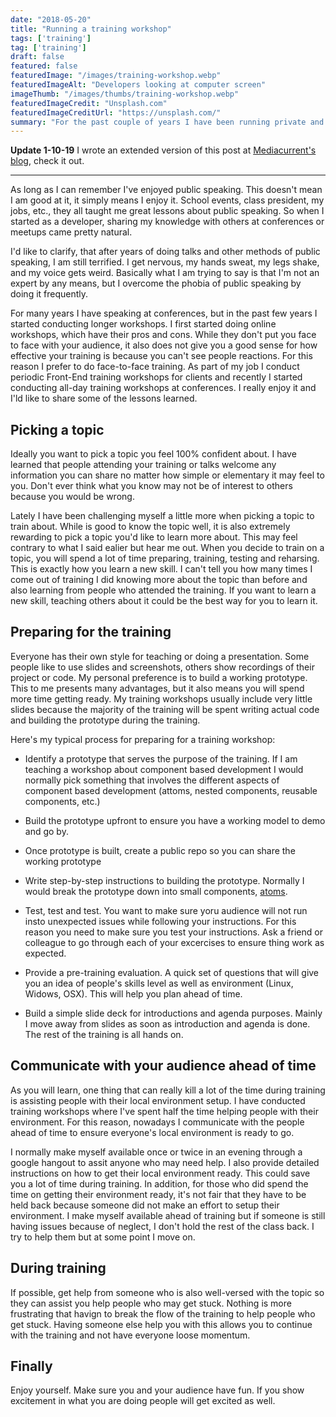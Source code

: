 ```yaml
---
date: "2018-05-20"
title: "Running a training workshop"
tags: ['training']
tag: ['training']
draft: false
featured: false
featuredImage: "/images/training-workshop.webp"
featuredImageAlt: "Developers looking at computer screen"
imageThumb: "/images/thumbs/training-workshop.webp"
featuredImageCredit: "Unsplash.com"
featuredImageCreditUrl: "https://unsplash.com/"
summary: "For the past couple of years I have been running private and community driven training workshops and I'd like to share my experiences and lessons learned."
---
```

**Update 1-10-19**
I wrote an extended version of this post at [Mediacurrent's blog](https://www.mediacurrent.com/blog/planning-effective-training/), check it out.

***

As long as I can remember I've enjoyed public speaking.  This doesn't mean I am good at it, it simply means I enjoy it.  School events, class president, my jobs, etc., they all taught me great lessons about public speaking.  So when I started as a developer, sharing my knowledge with others at conferences or meetups came pretty natural.

I'd like to clarify, that after years of doing talks and other methods of public speaking, I am still terrified.  I get nervous, my hands sweat, my legs shake, and my voice gets weird.  Basically what I am trying to say is that I'm not an expert by any means, but I overcome the phobia of public speaking by doing it frequently.

For many years I have speaking at conferences, but in the past few years I started conducting longer workshops.  I first started doing online workshops, which have their pros and cons.  While they don't put you face to face with your audience, it also does not give you a good sense for how effective your training is because you can't see people reactions.  For this reason I prefer to do face-to-face training.
As part of my job I conduct periodic Front-End training workshops for clients and recently I started conducting all-day training workshops at conferences.  I really enjoy it and I'ld like to share some of the lessons learned.

## Picking a topic

Ideally you want to pick a topic you feel 100% confident about.  I have learned that people attending your training or talks welcome any information you can share no matter how simple or elementary it may feel to you.  Don't ever think what you know may not be of interest to others because you would be wrong.

Lately I have been challenging myself a little more when picking a topic to train about.  While is good to know the topic well, it is also extremely rewarding to pick a topic you'd like to learn more about.  This may feel contrary to what I said ealier but hear me out.  When you decide to train on a topic, you will spend a lot of time preparing, training, testing and reharsing.  This is exactly how you learn a new skill.  I can't tell you how many times I come out of training I did knowing more about the topic than before and also learning from people who attended the training.  If you want to learn a new skill, teaching others about it could be the best way for you to learn it.


## Preparing for the training

Everyone has their own style for teaching or doing a presentation.  Some people like to use slides and screenshots, others show recordings of their project or code.  My personal preference is to build a working prototype.  This to me presents many advantages, but it also means you will spend more time getting ready.
My training workshops usually include very little slides because the majority of the training will be spent writing actual code and building the prototype during the training.

Here's my typical process for preparing for a training workshop:

* Identify a prototype that serves the purpose of the training.  If I am teaching a workshop about component based development I would normally pick something that involves the different aspects of component based development (attoms, nested components, reusable components, etc.)

* Build the prototype upfront to ensure you have a working model to demo and go by.

* Once prototype is built, create a public repo so you can share the working prototype

* Write step-by-step instructions to building the prototype.  Normally I would break the prototype down into small components, [atoms](http://bradfrost.com/blog/post/atomic-web-design/#atoms).

* Test, test and test.  You want to make sure yoru audience will not run insto unexpected issues while following your instructions. For this reason you need to make sure you test your instructions.  Ask a friend or colleague to go through each of your excercises to ensure thing work as expected.

* Provide a pre-training evaluation.  A quick set of questions that will give you an idea of people's skills level as well as environment (Linux, Widows, OSX). This will help you plan ahead of time.

* Build a simple slide deck for introductions and agenda purposes.  Mainly I move away from slides as soon as introduction and agenda is done.  The rest of the training is all hands on.


## Communicate with your audience ahead of time

As you will learn, one thing that can really kill a lot of the time during training is assisting people with their local environment setup.  I have conducted training workshops where I've spent half the time helping people with their environment.  For this reason, nowadays I communicate with the people ahead of time to ensure everyone's local environment is ready to go.

I normally make myself available once or twice in an evening through a google hangout to assit anyone who may need help.  I also provide detailed instructions on how to get their local environment ready.  This could save you a lot of time during training.  In addition, for those who did spend the time on getting their environment ready, it's not fair that they have to be held back because someone did not make an effort to setup their environment.
I make myself available ahead of training but if someone is still having issues because of neglect, I don't hold the rest of the class back.  I try to help them but at some point I move on.

## During training

If possible, get help from someone who is also well-versed with the topic so they can assist you help people who may get stuck.  Nothing is more frustrating that havign to break the flow of the training to help people who get stuck.  Having someone else help you with this allows you to continue with the training and not have everyone loose momentum.


## Finally

Enjoy yourself.  Make sure you and your audience have fun.  If you show excitement in what you are doing people will get excited as well.
